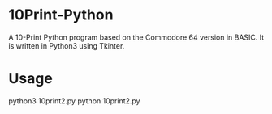 # 10Print-Python
A 10-Print Python program based on the Commodore 64 version in BASIC. It is written in Python3 using Tkinter.

# Usage
python3 10print2.py
python 10print2.py
